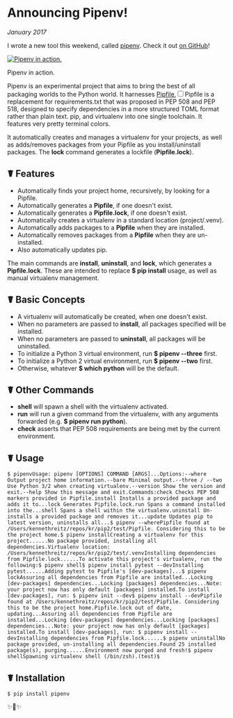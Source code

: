 # Announcing Pipenv!
*January 2017*





  I wrote a new tool this weekend, called [pipenv](https://github.com/kennethreitz/pipenv). Check it out [on GitHub](https://github.com/kennethreitz/pipenv)!

   [ ![Pipenv in action.](http://images.squarespace-cdn.com/content/v1/665498111876725f7613f1e6/1719666481609-H8X1V6B2ZMD2FPW71GWE/57b01-0b889-image-asset.gif)](https://github.com/kennethreitz/pipenv)  

  Pipenv in action.

  

   Pipenv is an experimental project that aims to bring the best of all packaging worlds to the Python world. It harnesses [Pipfile](https://github.com/pypa/pipfile),<label for="sn-1" class="margin-toggle sidenote-number"></label><input type="checkbox" id="sn-1" class="margin-toggle"/><span class="sidenote">Pipfile is a replacement for requirements.txt that was proposed in PEP 508 and PEP 518, designed to specify dependencies in a more structured TOML format rather than plain text.</span> pip, and virtualenv into one single toolchain. It features very pretty terminal colors.

 It automatically creates and manages a virtualenv for your projects, as well as adds/removes packages from your Pipfile as you install/uninstall packages. The **lock** command generates a lockfile (**Pipfile.lock**).

 ## ☤ Features

 * Automatically finds your project home, recursively, by looking for a Pipfile.
* Automatically generates a **Pipfile**, if one doesn't exist.
* Automatically generates a **Pipfile.lock**, if one doesn't exist.
* Automatically creates a virtualenv in a standard location (project/.venv).
* Automatically adds packages to a **Pipfile** when they are installed.
* Automatically removes packages from a **Pipfile** when they are un\-installed.
* Also automatically updates pip.

 The main commands are **install**, **uninstall**, and **lock**, which generates a **Pipfile.lock**. These are intended to replace **$ pip install** usage, as well as manual virtualenv management.

 ## ☤ Basic Concepts

 * A virtualenv will automatically be created, when one doesn't exist.
* When no parameters are passed to **install**, all packages specified will be installed.
* When no parameters are passed to **uninstall**, all packages will be uninstalled.
* To initialize a Python 3 virtual environment, run **$ pipenv \-\-three** first.
* To initialize a Python 2 virtual environment, run **$ pipenv \-\-two** first.
* Otherwise, whatever **$ which python** will be the default.

 ## ☤ Other Commands

 * **shell** will spawn a shell with the virtualenv activated.
* **run** will run a given command from the virtualenv, with any arguments forwarded (e.g. **$ pipenv run python**).
* **check** asserts that PEP 508 requirements are being met by the current environment.

 ## ☤ Usage

 
```
$ pipenvUsage: pipenv [OPTIONS] COMMAND [ARGS]...Options:--where Output project home information.--bare Minimal output.--three / --two Use Python 3/2 when creating virtualenv.--version Show the version and exit.--help Show this message and exit.Commands:check Checks PEP 508 markers provided in Pipfile.install Installs a provided package and adds it to...lock Generates Pipfile.lock.run Spans a command installed into the...shell Spans a shell within the virtualenv.uninstall Un-installs a provided package and removes it...update Updates pip to latest version, uninstalls all...$ pipenv --wherePipfile found at /Users/kennethreitz/repos/kr/pip2/test/Pipfile. Considering this to be the project home.$ pipenv installCreating a virtualenv for this project......No package provided, installing all dependencies.Virtualenv location: /Users/kennethreitz/repos/kr/pip2/test/.venvInstalling dependencies from Pipfile.lock......To activate this project's virtualenv, run the following:$ pipenv shell$ pipenv install pytest --devInstalling pytest......Adding pytest to Pipfile's [dev-packages]...$ pipenv lockAssuring all dependencies from Pipfile are installed...Locking [dev-packages] dependencies...Locking [packages] dependencies...Note: your project now has only default [packages] installed.To install [dev-packages], run: $ pipenv init --dev$ pipenv install --devPipfile found at /Users/kennethreitz/repos/kr/pip2/test/Pipfile. Considering this to be the project home.Pipfile.lock out of date, updating...Assuring all dependencies from Pipfile are installed...Locking [dev-packages] dependencies...Locking [packages] dependencies...Note: your project now has only default [packages] installed.To install [dev-packages], run: $ pipenv install --devInstalling dependencies from Pipfile.lock......$ pipenv uninstallNo package provided, un-installing all dependencies.Found 25 installed package(s), purging......Environment now purged and fresh!$ pipenv shellSpawning virtualenv shell (/bin/zsh).(test)$
```
 ## 

 ## ☤ Installation

 
```
$ pip install pipenv
```
 ✨🍰✨

  